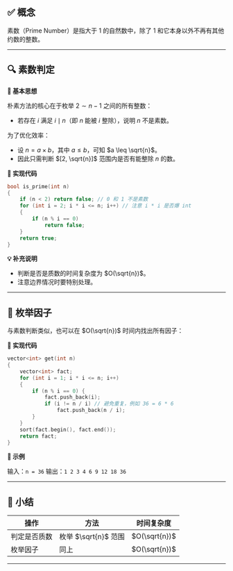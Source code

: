 
## ✅ 概念

素数（Prime Number）是指大于 $1$ 的自然数中，除了 $1$ 和它本身以外不再有其他约数的整数。

---

## 🔍 素数判定

**🔹 基本思想**

朴素方法的核心在于枚举 $2 \sim n-1$ 之间的所有整数：

* 若存在 $i$ 满足 $i \mid n$（即 $n$ 能被 $i$ 整除），说明 $n$ 不是素数。

为了优化效率：

* 设 $n = a \times b$，其中 $a \leq b$，可知 $a \leq \sqrt{n}$。
* 因此只需判断 $[2, \sqrt{n}]$ 范围内是否有能整除 $n$ 的数。

**🔹 实现代码**

```cpp
bool is_prime(int n) 
{
    if (n < 2) return false; // 0 和 1 不是素数
    for (int i = 2; i * i <= n; i++) // 注意 i * i 是否爆 int
    {
        if (n % i == 0)
            return false;
    }
    return true;
}
```

**💡 补充说明**

* 判断是否是质数的时间复杂度为 $O(\sqrt{n})$。
* 注意边界情况时要特别处理。

---

## 🔧 枚举因子

与素数判断类似，也可以在 $O(\sqrt{n})$ 时间内找出所有因子：

**🔹 实现代码**

```cpp
vector<int> get(int n) 
{
    vector<int> fact;
    for (int i = 1; i * i <= n; i++) 
    {
        if (n % i == 0) {
            fact.push_back(i);
            if (i != n / i) // 避免重复，例如 36 = 6 * 6
                fact.push_back(n / i);
        }
    }
    sort(fact.begin(), fact.end());
    return fact;
}
```

**📌 示例**

输入：`n = 36`
输出：`1 2 3 4 6 9 12 18 36`

---

## 📘 小结

| 操作     | 方法                 | 时间复杂度           |
| ------ | ------------------ | --------------- |
| 判定是否质数 | 枚举 $\sqrt{n}$ 范围 | $O(\sqrt{n})$ |
| 枚举因子   | 同上                 | $O(\sqrt{n})$ |

---


